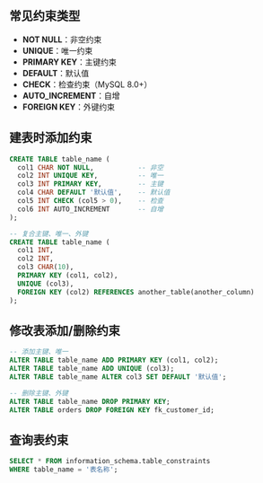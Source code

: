 
## 常见约束类型
- **NOT NULL**：非空约束
- **UNIQUE**：唯一约束
- **PRIMARY KEY**：主键约束
- **DEFAULT**：默认值
- **CHECK**：检查约束（MySQL 8.0+）
- **AUTO_INCREMENT**：自增
- **FOREIGN KEY**：外键约束

## 建表时添加约束
```sql
CREATE TABLE table_name (
  col1 CHAR NOT NULL,           -- 非空
  col2 INT UNIQUE KEY,          -- 唯一
  col3 INT PRIMARY KEY,         -- 主键
  col4 CHAR DEFAULT '默认值',    -- 默认值
  col5 INT CHECK (col5 > 0),    -- 检查
  col6 INT AUTO_INCREMENT       -- 自增
);

-- 复合主键、唯一、外键
CREATE TABLE table_name (
  col1 INT,
  col2 INT,
  col3 CHAR(10),
  PRIMARY KEY (col1, col2),
  UNIQUE (col3),
  FOREIGN KEY (col2) REFERENCES another_table(another_column)
);
```

## 修改表添加/删除约束
```sql
-- 添加主键、唯一
ALTER TABLE table_name ADD PRIMARY KEY (col1, col2);
ALTER TABLE table_name ADD UNIQUE (col3);
ALTER TABLE table_name ALTER col3 SET DEFAULT '默认值';

-- 删除主键、外键
ALTER TABLE table_name DROP PRIMARY KEY;
ALTER TABLE orders DROP FOREIGN KEY fk_customer_id;
```

## 查询表约束
```sql
SELECT * FROM information_schema.table_constraints
WHERE table_name = '表名称';
``` 